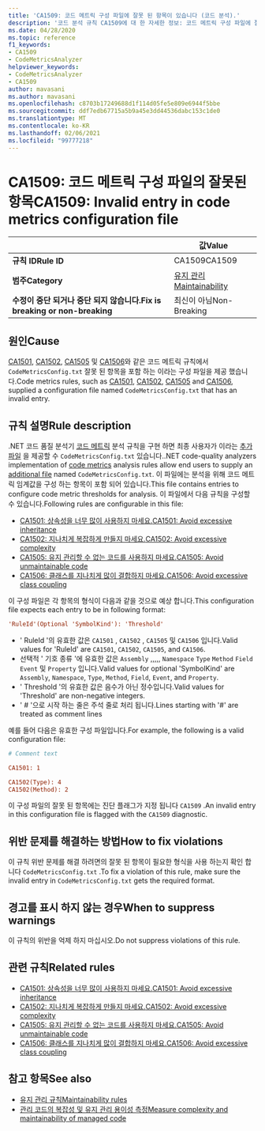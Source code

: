 ```yaml
---
title: 'CA1509: 코드 메트릭 구성 파일에 잘못 된 항목이 있습니다 (코드 분석).'
description: '코드 분석 규칙 CA1509에 대 한 자세한 정보: 코드 메트릭 구성 파일에 잘못 된 항목이 있습니다.'
ms.date: 04/28/2020
ms.topic: reference
f1_keywords:
- CA1509
- CodeMetricsAnalyzer
helpviewer_keywords:
- CodeMetricsAnalyzer
- CA1509
author: mavasani
ms.author: mavasani
ms.openlocfilehash: c8703b17249688d1f114d05fe5e809e6944f5bbe
ms.sourcegitcommit: ddf7edb67715a5b9a45e3dd44536dabc153c1de0
ms.translationtype: MT
ms.contentlocale: ko-KR
ms.lasthandoff: 02/06/2021
ms.locfileid: "99777218"
---
```

# <a name="ca1509-invalid-entry-in-code-metrics-configuration-file"></a><span data-ttu-id="2e314-103">CA1509: 코드 메트릭 구성 파일의 잘못된 항목</span><span class="sxs-lookup"><span data-stu-id="2e314-103">CA1509: Invalid entry in code metrics configuration file</span></span>

| | <span data-ttu-id="2e314-104">값</span><span class="sxs-lookup"><span data-stu-id="2e314-104">Value</span></span> |
|-|-|
| <span data-ttu-id="2e314-105">**규칙 ID**</span><span class="sxs-lookup"><span data-stu-id="2e314-105">**Rule ID**</span></span> |<span data-ttu-id="2e314-106">CA1509</span><span class="sxs-lookup"><span data-stu-id="2e314-106">CA1509</span></span>|
| <span data-ttu-id="2e314-107">**범주**</span><span class="sxs-lookup"><span data-stu-id="2e314-107">**Category**</span></span> |[<span data-ttu-id="2e314-108">유지 관리</span><span class="sxs-lookup"><span data-stu-id="2e314-108">Maintainability</span></span>](maintainability-warnings.md)|
| <span data-ttu-id="2e314-109">**수정이 중단 되거나 중단 되지 않습니다.**</span><span class="sxs-lookup"><span data-stu-id="2e314-109">**Fix is breaking or non-breaking**</span></span> |<span data-ttu-id="2e314-110">최신이 아님</span><span class="sxs-lookup"><span data-stu-id="2e314-110">Non-Breaking</span></span>|

## <a name="cause"></a><span data-ttu-id="2e314-111">원인</span><span class="sxs-lookup"><span data-stu-id="2e314-111">Cause</span></span>

<span data-ttu-id="2e314-112">[CA1501](ca1501.md), [CA1502](ca1502.md), [CA1505](ca1505.md) 및 [CA1506](ca1506.md)와 같은 코드 메트릭 규칙에서 `CodeMetricsConfig.txt` 잘못 된 항목을 포함 하는 이라는 구성 파일을 제공 했습니다.</span><span class="sxs-lookup"><span data-stu-id="2e314-112">Code metrics rules, such as [CA1501](ca1501.md), [CA1502](ca1502.md), [CA1505](ca1505.md) and [CA1506](ca1506.md), supplied a configuration file named `CodeMetricsConfig.txt` that has an invalid entry.</span></span>

## <a name="rule-description"></a><span data-ttu-id="2e314-113">규칙 설명</span><span class="sxs-lookup"><span data-stu-id="2e314-113">Rule description</span></span>

<span data-ttu-id="2e314-114">.NET 코드 품질 분석기 [코드 메트릭](/visualstudio/code-quality/code-metrics-values) 분석 규칙을 구현 하면 최종 사용자가 이라는 [추가 파일](https://github.com/dotnet/roslyn/blob/release/dev16.6/docs/analyzers/Using%20Additional%20Files.md) 을 제공할 수 `CodeMetricsConfig.txt` 있습니다.</span><span class="sxs-lookup"><span data-stu-id="2e314-114">.NET code-quality analyzers implementation of [code metrics](/visualstudio/code-quality/code-metrics-values) analysis rules allow end users to supply an [additional file](https://github.com/dotnet/roslyn/blob/release/dev16.6/docs/analyzers/Using%20Additional%20Files.md) named `CodeMetricsConfig.txt`.</span></span> <span data-ttu-id="2e314-115">이 파일에는 분석을 위해 코드 메트릭 임계값을 구성 하는 항목이 포함 되어 있습니다.</span><span class="sxs-lookup"><span data-stu-id="2e314-115">This file contains entries to configure code metric thresholds for analysis.</span></span> <span data-ttu-id="2e314-116">이 파일에서 다음 규칙을 구성할 수 있습니다.</span><span class="sxs-lookup"><span data-stu-id="2e314-116">Following rules are configurable in this file:</span></span>

- [<span data-ttu-id="2e314-117">CA1501: 상속성을 너무 많이 사용하지 마세요.</span><span class="sxs-lookup"><span data-stu-id="2e314-117">CA1501: Avoid excessive inheritance</span></span>](ca1501.md)
- [<span data-ttu-id="2e314-118">CA1502: 지나치게 복잡하게 만들지 마세요.</span><span class="sxs-lookup"><span data-stu-id="2e314-118">CA1502: Avoid excessive complexity</span></span>](ca1502.md)
- [<span data-ttu-id="2e314-119">CA1505: 유지 관리할 수 없는 코드를 사용하지 마세요.</span><span class="sxs-lookup"><span data-stu-id="2e314-119">CA1505: Avoid unmaintainable code</span></span>](ca1505.md)
- [<span data-ttu-id="2e314-120">CA1506: 클래스를 지나치게 많이 결합하지 마세요.</span><span class="sxs-lookup"><span data-stu-id="2e314-120">CA1506: Avoid excessive class coupling</span></span>](ca1506.md)

<span data-ttu-id="2e314-121">이 구성 파일은 각 항목의 형식이 다음과 같을 것으로 예상 합니다.</span><span class="sxs-lookup"><span data-stu-id="2e314-121">This configuration file expects each entry to be in following format:</span></span>

```ini
'RuleId'(Optional 'SymbolKind'): 'Threshold'
```

- <span data-ttu-id="2e314-122">' RuleId '의 유효한 값은 `CA1501` , `CA1502` , `CA1505` 및 `CA1506` 입니다.</span><span class="sxs-lookup"><span data-stu-id="2e314-122">Valid values for 'RuleId' are `CA1501`, `CA1502`, `CA1505`, and `CA1506`.</span></span>
- <span data-ttu-id="2e314-123">선택적 ' 기호 종류 '에 유효한 값은 `Assembly` ,,,,, `Namespace` `Type` `Method` `Field` `Event` 및 `Property` 입니다.</span><span class="sxs-lookup"><span data-stu-id="2e314-123">Valid values for optional 'SymbolKind' are `Assembly`, `Namespace`, `Type`, `Method`, `Field`, `Event`, and `Property`.</span></span>
- <span data-ttu-id="2e314-124">' Threshold '의 유효한 값은 음수가 아닌 정수입니다.</span><span class="sxs-lookup"><span data-stu-id="2e314-124">Valid values for 'Threshold' are non-negative integers.</span></span>
- <span data-ttu-id="2e314-125">' # '으로 시작 하는 줄은 주석 줄로 처리 됩니다.</span><span class="sxs-lookup"><span data-stu-id="2e314-125">Lines starting with '#' are treated as comment lines</span></span>

<span data-ttu-id="2e314-126">예를 들어 다음은 유효한 구성 파일입니다.</span><span class="sxs-lookup"><span data-stu-id="2e314-126">For example, the following is a valid configuration file:</span></span>

```ini
# Comment text

CA1501: 1

CA1502(Type): 4
CA1502(Method): 2
```

<span data-ttu-id="2e314-127">이 구성 파일의 잘못 된 항목에는 진단 플래그가 지정 됩니다 `CA1509` .</span><span class="sxs-lookup"><span data-stu-id="2e314-127">An invalid entry in this configuration file is flagged with the `CA1509` diagnostic.</span></span>

## <a name="how-to-fix-violations"></a><span data-ttu-id="2e314-128">위반 문제를 해결하는 방법</span><span class="sxs-lookup"><span data-stu-id="2e314-128">How to fix violations</span></span>

<span data-ttu-id="2e314-129">이 규칙 위반 문제를 해결 하려면의 잘못 된 항목이 필요한 형식을 사용 하는지 확인 합니다 `CodeMetricsConfig.txt` .</span><span class="sxs-lookup"><span data-stu-id="2e314-129">To fix a violation of this rule, make sure the invalid entry in `CodeMetricsConfig.txt` gets the required format.</span></span>

## <a name="when-to-suppress-warnings"></a><span data-ttu-id="2e314-130">경고를 표시 하지 않는 경우</span><span class="sxs-lookup"><span data-stu-id="2e314-130">When to suppress warnings</span></span>

<span data-ttu-id="2e314-131">이 규칙의 위반을 억제 하지 마십시오.</span><span class="sxs-lookup"><span data-stu-id="2e314-131">Do not suppress violations of this rule.</span></span>

## <a name="related-rules"></a><span data-ttu-id="2e314-132">관련 규칙</span><span class="sxs-lookup"><span data-stu-id="2e314-132">Related rules</span></span>

- [<span data-ttu-id="2e314-133">CA1501: 상속성을 너무 많이 사용하지 마세요.</span><span class="sxs-lookup"><span data-stu-id="2e314-133">CA1501: Avoid excessive inheritance</span></span>](ca1501.md)
- [<span data-ttu-id="2e314-134">CA1502: 지나치게 복잡하게 만들지 마세요.</span><span class="sxs-lookup"><span data-stu-id="2e314-134">CA1502: Avoid excessive complexity</span></span>](ca1502.md)
- [<span data-ttu-id="2e314-135">CA1505: 유지 관리할 수 없는 코드를 사용하지 마세요.</span><span class="sxs-lookup"><span data-stu-id="2e314-135">CA1505: Avoid unmaintainable code</span></span>](ca1505.md)
- [<span data-ttu-id="2e314-136">CA1506: 클래스를 지나치게 많이 결합하지 마세요.</span><span class="sxs-lookup"><span data-stu-id="2e314-136">CA1506: Avoid excessive class coupling</span></span>](ca1506.md)

## <a name="see-also"></a><span data-ttu-id="2e314-137">참고 항목</span><span class="sxs-lookup"><span data-stu-id="2e314-137">See also</span></span>

- [<span data-ttu-id="2e314-138">유지 관리 규칙</span><span class="sxs-lookup"><span data-stu-id="2e314-138">Maintainability rules</span></span>](maintainability-warnings.md)
- [<span data-ttu-id="2e314-139">관리 코드의 복잡성 및 유지 관리 용이성 측정</span><span class="sxs-lookup"><span data-stu-id="2e314-139">Measure complexity and maintainability of managed code</span></span>](/visualstudio/code-quality/code-metrics-values)
